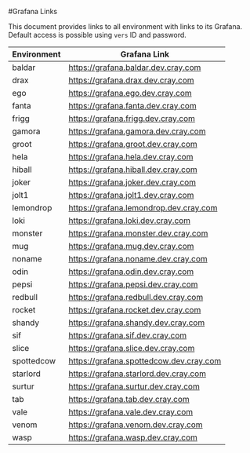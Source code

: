 #Grafana Links

This document provides links to all environment with links to its Grafana.
Default access is possible using `vers` ID and password.

| Environment | Grafana Link                            |
| ----------- | --------------------------------------- |
| baldar      | https://grafana.baldar.dev.cray.com     |
| drax        | https://grafana.drax.dev.cray.com       |
| ego         | https://grafana.ego.dev.cray.com        |
| fanta       | https://grafana.fanta.dev.cray.com      |
| frigg       | https://grafana.frigg.dev.cray.com      |
| gamora      | https://grafana.gamora.dev.cray.com     |
| groot       | https://grafana.groot.dev.cray.com      |
| hela        | https://grafana.hela.dev.cray.com       |
| hiball      | https://grafana.hiball.dev.cray.com     |
| joker       | https://grafana.joker.dev.cray.com      |
| jolt1       | https://grafana.jolt1.dev.cray.com      |
| lemondrop   | https://grafana.lemondrop.dev.cray.com  |
| loki        | https://grafana.loki.dev.cray.com       |
| monster     | https://grafana.monster.dev.cray.com    |
| mug         | https://grafana.mug.dev.cray.com        |
| noname      | https://grafana.noname.dev.cray.com     |
| odin        | https://grafana.odin.dev.cray.com       |
| pepsi       | https://grafana.pepsi.dev.cray.com      |
| redbull     | https://grafana.redbull.dev.cray.com    |
| rocket      | https://grafana.rocket.dev.cray.com     |
| shandy      | https://grafana.shandy.dev.cray.com     |
| sif         | https://grafana.sif.dev.cray.com        |
| slice       | https://grafana.slice.dev.cray.com      |
| spottedcow  | https://grafana.spottedcow.dev.cray.com |
| starlord    | https://grafana.starlord.dev.cray.com   |
| surtur      | https://grafana.surtur.dev.cray.com     |
| tab         | https://grafana.tab.dev.cray.com        |
| vale        | https://grafana.vale.dev.cray.com       |
| venom       | https://grafana.venom.dev.cray.com      |
| wasp        | https://grafana.wasp.dev.cray.com       |
